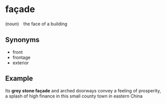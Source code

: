 # façade

(noun)　the face of a building

## Synonyms

+ front
+ frontage
+ exterior

## Example

Its **grey stone façade** and arched doorways convey a feeling of prosperity, a splash of high finance in this small county town in eastern China
